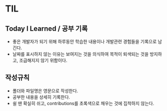 # TIL
## Today I Learned / 공부 기록
- 좋은 개발자가 되기 위해 하루동안 학습한 내용이나 개발관련 경험들을 기록으로 남긴다.
- 날짜를 표시하지 않는 이유는 보여지는 것을 의식하여 목적이 퇴색되는 것을 방지하고, 조급해지지 않기 위함이다.

## 작성규칙
- 폴더와 파일명은 영문으로 작성한다.
- 공부한 내용을 상세히 기록한다.
- 쉴 땐 확실히 쉬고, contributions를 초록색으로 채우는 것에 집착하지 않는다.
